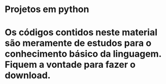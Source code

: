 # Projetos em python

# Os códigos contidos neste material são meramente de estudos para o conhecimento básico da linguagem. Fiquem a vontade para fazer o download.